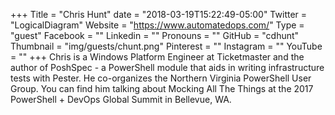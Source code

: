 +++
Title = "Chris Hunt"
date = "2018-03-19T15:22:49-05:00"
Twitter = "LogicalDiagram"
Website = "https://www.automatedops.com/"
Type = "guest"
Facebook = ""
Linkedin = ""
Pronouns = ""
GitHub = "cdhunt"
Thumbnail = "img/guests/chunt.png"
Pinterest = ""
Instagram = ""
YouTube = ""
+++
Chris is a Windows Platform Engineer at Ticketmaster and the author of PoshSpec - a PowerShell module that aids in writing infrastructure tests with Pester. He co-organizes the Northern Virginia PowerShell User Group. You can find him talking about Mocking All The Things at the 2017 PowerShell + DevOps Global Summit in  Bellevue, WA.
